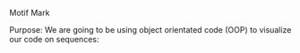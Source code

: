Motif Mark

Purpose:
We are going to be using object orientated code (OOP) to visualize our code on sequences:




